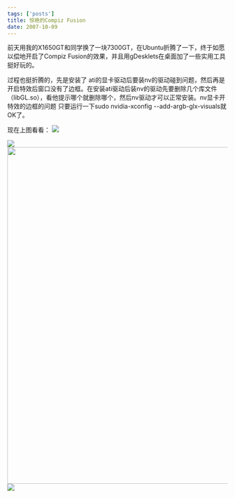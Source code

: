 ```yaml
--- 
tags: ['posts']
title: 惊艳的Compiz Fusion
date: 2007-10-09
---
```

前天用我的X1650GT和同学换了一块7300GT，在Ubuntu折腾了一下，终于如愿以偿地开启了Compiz Fusion的效果，并且用gDesklets在桌面加了一些实用工具挺好玩的。
<!--more-->
过程也挺折腾的，先是安装了 ati的显卡驱动后要装nv的驱动碰到问题，然后再是开启特效后窗口没有了边框。在安装ati驱动后装nv的驱动先要删除几个库文件（libGL.so），看他提示哪个就删除哪个，然后nv驱动才可以正常安装。nv显卡开特效的边框的问题 只要运行一下sudo nvidia-xconfig --add-argb-glx-visuals就OK了。

现在上图看看：
<img SRC="http://www.blogjava.net/images/blogjava_net/maninred/1.jpeg" />

<img SRC="http://www.blogjava.net/images/blogjava_net/maninred/4.jpeg" />

<img SRC="http://www.blogjava.net/images/blogjava_net/maninred/3.jpeg" HEIGHT="768" WIDTH="960" />

<img SRC="http://www.blogjava.net/images/blogjava_net/maninred/2.jpeg" />
